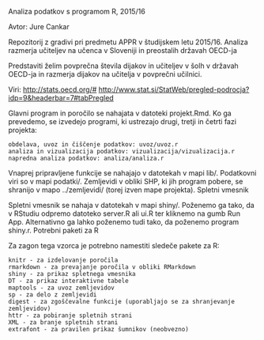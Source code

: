 Analiza podatkov s programom R, 2015/16

Avtor: Jure Cankar

Repozitorij z gradivi pri predmetu APPR v študijskem letu 2015/16.
Analiza razmerja učiteljev na učenca v Sloveniji in preostalih državah OECD-ja

Predstaviti želim povprečna števila dijakov in učiteljev v šolh v državah OECD-ja in razmerja dijakov na učitelja v povprečni učilnici. 

Viri: 
http://stats.oecd.org/# 
http://www.stat.si/StatWeb/pregled-podrocja?idp=9&headerbar=7#tabPregled


Glavni program in poročilo se nahajata v datoteki projekt.Rmd. Ko ga prevedemo, se izvedejo programi, ki ustrezajo drugi, tretji in četrti fazi projekta:

    obdelava, uvoz in čiščenje podatkov: uvoz/uvoz.r
    analiza in vizualizacija podatkov: vizualizacija/vizualizacija.r
    napredna analiza podatkov: analiza/analiza.r

Vnaprej pripravljene funkcije se nahajajo v datotekah v mapi lib/. Podatkovni viri so v mapi podatki/. Zemljevidi v obliki SHP, ki jih program pobere, se shranijo v mapo ../zemljevidi/ (torej izven mape projekta).
Spletni vmesnik

Spletni vmesnik se nahaja v datotekah v mapi shiny/. Poženemo ga tako, da v RStudiu odpremo datoteko server.R ali ui.R ter kliknemo na gumb Run App. Alternativno ga lahko poženemo tudi tako, da poženemo program shiny.r.
Potrebni paketi za R

Za zagon tega vzorca je potrebno namestiti sledeče pakete za R:

    knitr - za izdelovanje poročila
    rmarkdown - za prevajanje poročila v obliki RMarkdown
    shiny - za prikaz spletnega vmesnika
    DT - za prikaz interaktivne tabele
    maptools - za uvoz zemljevidov
    sp - za delo z zemljevidi
    digest - za zgoščevalne funkcije (uporabljajo se za shranjevanje zemljevidov)
    httr - za pobiranje spletnih strani
    XML - za branje spletnih strani
    extrafont - za pravilen prikaz šumnikov (neobvezno)
